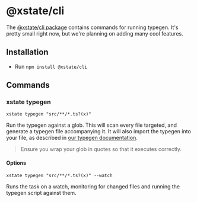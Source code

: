# @xstate/cli

The [@xstate/cli package](https://github.com/statelyai/xstate-tools/tree/master/apps/cli) contains commands for running typegen. It's pretty small right now, but we're planning on adding many cool features.

## Installation

- Run `npm install @xstate/cli`

## Commands

### xstate typegen <files>

`xstate typegen "src/**/*.ts?(x)"`

Run the typegen against a glob. This will scan every file targeted, and generate a typegen file accompanying it. It will also import the typegen into your file, as described in [our typegen documentation](https://xstate.js.org/docs/guides/typescript.html#typegen-with-the-vscode-extension).

> Ensure you wrap your glob in quotes so that it executes correctly.

#### Options

`xstate typegen "src/**/*.ts?(x)" --watch`

Runs the task on a watch, monitoring for changed files and running the typegen script against them.
